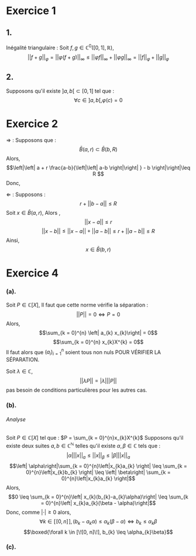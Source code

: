 # Exercice 1
## 1.
Inégalité triangulaire : 
Soit $f, g \in \mathbb{C}^{0}([0, 1], \mathbb{R})$, 
$$\left|\left| f + g \right|\right|_{\varphi} = \left|\left| \varphi(f+g) \right|\right| _{\infty} \leq \left|\left| \varphi f \right|\right| _{\infty}+ \left|\left| \varphi g \right|\right| _{\infty} = \left|\left| f \right|\right| _{\varphi} +\left|\left| g \right|\right| _{\varphi}$$


## 2.
Supposons qu'il existe $]a, b[ \subset [0, 1]$ tel que :
$$\forall c \in ]a, b[, \varphi(c) = 0$$




# Exercice 2
$\Rightarrow$ : 
Supposons que :
$$\bar{B}(a, r) \subset \bar{B}(b, R)$$
Alors, 
$$\left|\left| a + r \frac{a-b}{\left|\left| a-b \right|\right| } - b \right|\right|\leq R $$
Donc, 




$\Leftarrow$ : 
Supposons : 
$$r + \left|\left| b-a \right|\right| \leq R $$
Soit $x \in \bar{B}(a, r)$,
Alors ,
$$\left|\left| x-a \right|\right|\leq r$$
$$\left|\left| x-b \right|\right| \leq \left|\left| x-a \right|\right| + \left|\left| a-b \right|\right|\leq r + \left|\left| a-b \right|\right| \leq R $$
Ainsi, 
$$x \in \bar{B}(b, r)$$

# Exercice 4
### (a).
Soit $P \in \mathbb{C}[X]$, 
Il faut que cette norme vérifie la séparation : 
$$\left|\left| P \right|\right| = 0 \Leftrightarrow P = 0$$
Alors, 
$$\sum_{k = 0}^{n} \left| a_{k} x_{k}\right| = 0$$
$$\sum_{k = 0}^{n} x_{k}X^{k} = 0$$
Il faut alors que $(a_{i})_{i = 1}^{n}$ soient tous non nuls POUR VÉRIFIER LA SÉPARATION.

Soit $\lambda \in \mathbb{C}$, 
$$\left|\left| \lambda P \right|\right| = \left| \lambda\right|\left|\left| P \right|\right| $$
pas besoin de conditions particulières pour les autres cas. 

### (b). 

###### Analyse
Soit $P \in \mathbb{C}[X]$ tel que : $P = \sum_{k = 0}^{n}x_{k}X^{k}$
Supposons qu'il existe deux suites $a, b \in \mathbb{C}^{\mathbb{N}}$ telles qu'il existe $\alpha, \beta \in \mathbb{C}$ tels que : 
$$\left| \alpha\right| \left|\left| x \right|\right| _{a} \leq \left|\left| x \right|\right| _{\beta} \leq \left| \beta\right|\left|\left| x \right|\right| _{a}$$
$$\left| \alpha\right|\sum_{k = 0}^{n}\left|x_{k}a_{k} \right| \leq \sum_{k = 0}^{n}\left|x_{k}b_{k} \right| \leq \left| \beta\right| \sum_{k = 0}^{n}\left|x_{k}a_{k} \right|$$
Alors, 
$$0 \leq \sum_{k = 0}^{n}\left| x_{k}(b_{k}-a_{k}\alpha)\right| \leq \sum_{k = 0}^{n}\left| x_{k}a_{k}(\beta - \alpha)\right|$$
Donc, comme $\left| \cdot\right|\geq0$
alors, 
$$\forall k \in [\![0, n]\!], (b_{k}-a_{k}\alpha)\leq \alpha_{k}(\beta - \alpha) \Leftrightarrow b_{k} \leq \alpha_{k}\beta$$
$$\boxed{\forall k \in [\![0, n]\!], b_{k} \leq \alpha_{k}\beta}$$

### (c). 
